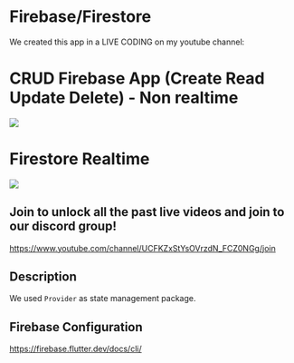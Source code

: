 # Firebase/Firestore

We created this app in a LIVE CODING on my youtube channel: 

# CRUD Firebase App (Create Read Update Delete) - Non realtime

[![](http://img.youtube.com/vi/3zHrCb_Lf4o/0.jpg)](https://www.youtube.com/watch?v=3zHrCb_Lf4o )

# Firestore Realtime

[![](http://img.youtube.com/vi/ng2CdrwWcnk/0.jpg)](https://www.youtube.com/watch?v=ng2CdrwWcnk )

## Join to unlock all the past live videos and join to our discord group!

https://www.youtube.com/channel/UCFKZxStYsOVrzdN_FCZ0NGg/join

## Description

We used `Provider` as state management package.

## Firebase Configuration

https://firebase.flutter.dev/docs/cli/

